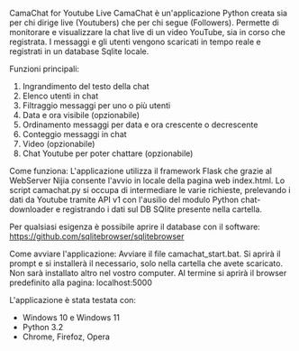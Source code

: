 CamaChat for Youtube Live
CamaChat è un'applicazione Python creata sia per chi dirige live (Youtubers) che per chi segue (Followers).
Permette di monitorare e visualizzare la chat live di un video YouTube, sia in corso che registrata.
I messaggi e gli utenti vengono scaricati in tempo reale e registrati in un database Sqlite locale.

Funzioni principali:
1. Ingrandimento del testo della chat
2. Elenco utenti in chat
3. Filtraggio messaggi per uno o più utenti
4. Data e ora visibile (opzionabile)
5. Ordinamento messaggi per data e ora crescente o decrescente
6. Conteggio messaggi in chat
7. Video (opzionabile)
8. Chat Youtube per poter chattare (opzionabile)

Come funziona:
L'applicazione utilizza il framework Flask che grazie al WebServer Nijia consente l'avvio in locale della pagina web index.html. Lo script camachat.py si occupa di intermediare le varie richieste, prelevando i dati da Youtube tramite API v1 con l'ausilio del modulo Python chat-downloader e registrando i dati sul DB SQlite presente nella cartella.

Per qualsiasi esigenza è possibile aprire il database con il software: https://github.com/sqlitebrowser/sqlitebrowser

Come avviare l'applicazione:
Avviare il file camachat_start.bat.
Si aprirà il prompt e si installerà il necessario, solo nella cartella che avete scaricato. Non sarà installato altro nel vostro computer.
Al termine si aprirà il browser predefinito alla pagina: localhost:5000

L'applicazione è stata testata con:
- Windows 10 e Windows 11
- Python 3.2
- Chrome, Firefoz, Opera
